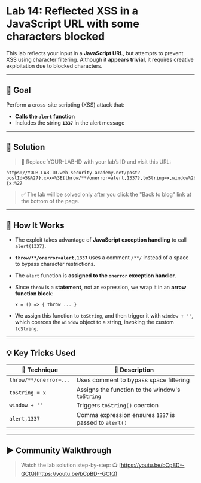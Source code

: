 # Lab 14: Reflected XSS in a JavaScript URL with some characters blocked

This lab reflects your input in a **JavaScript URL**, but attempts to prevent XSS using character filtering. Although it **appears trivial**, it requires creative exploitation due to blocked characters.

---

## 🎯 Goal

Perform a cross-site scripting (XSS) attack that:

- **Calls the `alert` function**
- Includes the string **`1337`** in the alert message

---

## 🔧 Solution

> 🔗 Replace YOUR-LAB-ID with your lab’s ID and visit this URL:
> 

```
https://YOUR-LAB-ID.web-security-academy.net/post?postId=5&%27},x=x=%3E{throw/**/onerror=alert,1337},toString=x,window%2b%27%27,{x:%27

```

> ✅ The lab will be solved only after you click the "Back to blog" link at the bottom of the page.
> 

---

## 🧠 How It Works

- The exploit takes advantage of **JavaScript exception handling** to call `alert(1337)`.
- **`throw/**/onerror=alert,1337`** uses a comment `/**/` instead of a space to bypass character restrictions.
- The `alert` function is **assigned to the `onerror` exception handler**.
- Since `throw` is a **statement**, not an expression, we wrap it in an **arrow function block**:
    
    `x = () => { throw ... }`
    
- We assign this function to `toString`, and then trigger it with `window + ''`, which coerces the `window` object to a string, invoking the custom `toString`.

---

## 💡 Key Tricks Used

| 🧩 Technique | 💬 Description |
| --- | --- |
| `throw/**/onerror=...` | Uses comment to bypass space filtering |
| `toString = x` | Assigns the function to the window's `toString` |
| `window + ''` | Triggers `toString()` coercion |
| `alert,1337` | Comma expression ensures `1337` is passed to `alert()` |

---

## ▶️ Community Walkthrough

> Watch the lab solution step-by-step:
📺 [https://youtu.be/bCpBD--GCtQ](https://youtu.be/bCpBD--GCtQ)
>